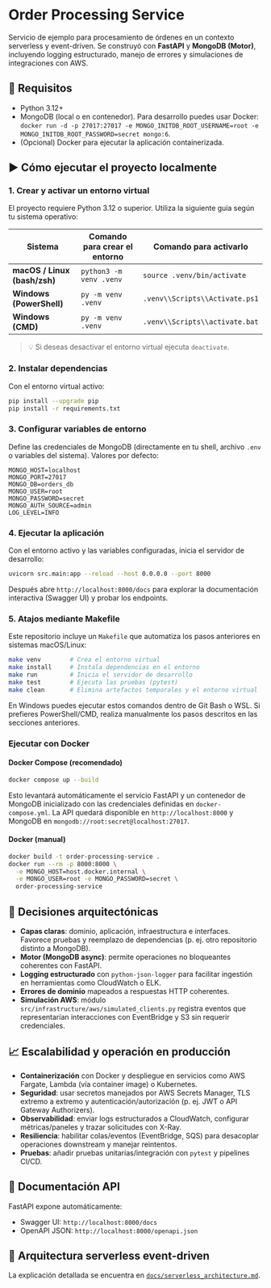 # Order Processing Service

Servicio de ejemplo para procesamiento de órdenes en un contexto serverless y event-driven. Se construyó con **FastAPI** y **MongoDB (Motor)**, incluyendo logging estructurado, manejo de errores y simulaciones de integraciones con AWS.

## 🚀 Requisitos

- Python 3.12+
- MongoDB (local o en contenedor). Para desarrollo puedes usar Docker: `docker run -d -p 27017:27017 -e MONGO_INITDB_ROOT_USERNAME=root -e MONGO_INITDB_ROOT_PASSWORD=secret mongo:6`.
- (Opcional) Docker para ejecutar la aplicación containerizada.

## ▶️ Cómo ejecutar el proyecto localmente

### 1. Crear y activar un entorno virtual

El proyecto requiere Python 3.12 o superior. Utiliza la siguiente guía según tu sistema operativo:

| Sistema | Comando para crear el entorno | Comando para activarlo |
| --- | --- | --- |
| **macOS / Linux (bash/zsh)** | `python3 -m venv .venv` | `source .venv/bin/activate` |
| **Windows (PowerShell)** | `py -m venv .venv` | `.venv\\Scripts\\Activate.ps1` |
| **Windows (CMD)** | `py -m venv .venv` | `.venv\\Scripts\\activate.bat` |

> 💡 Si deseas desactivar el entorno virtual ejecuta `deactivate`.

### 2. Instalar dependencias

Con el entorno virtual activo:

```bash
pip install --upgrade pip
pip install -r requirements.txt
```

### 3. Configurar variables de entorno

Define las credenciales de MongoDB (directamente en tu shell, archivo `.env` o variables del sistema). Valores por defecto:

```env
MONGO_HOST=localhost
MONGO_PORT=27017
MONGO_DB=orders_db
MONGO_USER=root
MONGO_PASSWORD=secret
MONGO_AUTH_SOURCE=admin
LOG_LEVEL=INFO
```

### 4. Ejecutar la aplicación

Con el entorno activo y las variables configuradas, inicia el servidor de desarrollo:

```bash
uvicorn src.main:app --reload --host 0.0.0.0 --port 8000
```

Después abre `http://localhost:8000/docs` para explorar la documentación interactiva (Swagger UI) y probar los endpoints.

### 5. Atajos mediante Makefile

Este repositorio incluye un `Makefile` que automatiza los pasos anteriores en sistemas macOS/Linux:

```bash
make venv        # Crea el entorno virtual
make install     # Instala dependencias en el entorno
make run         # Inicia el servidor de desarrollo
make test        # Ejecuta las pruebas (pytest)
make clean       # Elimina artefactos temporales y el entorno virtual
```

En Windows puedes ejecutar estos comandos dentro de Git Bash o WSL. Si prefieres PowerShell/CMD, realiza manualmente los pasos descritos en las secciones anteriores.

### Ejecutar con Docker

#### Docker Compose (recomendado)

```bash
docker compose up --build
```

Esto levantará automáticamente el servicio FastAPI y un contenedor de MongoDB inicializado con las credenciales definidas en `docker-compose.yml`. La API quedará disponible en `http://localhost:8000` y MongoDB en `mongodb://root:secret@localhost:27017`.

#### Docker (manual)

```bash
docker build -t order-processing-service .
docker run --rm -p 8000:8000 \
  -e MONGO_HOST=host.docker.internal \
  -e MONGO_USER=root -e MONGO_PASSWORD=secret \
  order-processing-service
```

## 🧱 Decisiones arquitectónicas

- **Capas claras**: dominio, aplicación, infraestructura e interfaces. Favorece pruebas y reemplazo de dependencias (p. ej. otro repositorio distinto a MongoDB).
- **Motor (MongoDB async)**: permite operaciones no bloqueantes coherentes con FastAPI.
- **Logging estructurado** con `python-json-logger` para facilitar ingestión en herramientas como CloudWatch o ELK.
- **Errores de dominio** mapeados a respuestas HTTP coherentes.
- **Simulación AWS**: módulo `src/infrastructure/aws/simulated_clients.py` registra eventos que representarían interacciones con EventBridge y S3 sin requerir credenciales.

## 📈 Escalabilidad y operación en producción

- **Containerización** con Docker y despliegue en servicios como AWS Fargate, Lambda (vía container image) o Kubernetes.
- **Seguridad**: usar secretos manejados por AWS Secrets Manager, TLS extremo a extremo y autenticación/autorización (p. ej. JWT o API Gateway Authorizers).
- **Observabilidad**: enviar logs estructurados a CloudWatch, configurar métricas/paneles y trazar solicitudes con X-Ray.
- **Resiliencia**: habilitar colas/eventos (EventBridge, SQS) para desacoplar operaciones downstream y manejar reintentos.
- **Pruebas**: añadir pruebas unitarias/integración con `pytest` y pipelines CI/CD.

## 📘 Documentación API

FastAPI expone automáticamente:
- Swagger UI: `http://localhost:8000/docs`
- OpenAPI JSON: `http://localhost:8000/openapi.json`

## 📝 Arquitectura serverless event-driven

La explicación detallada se encuentra en [`docs/serverless_architecture.md`](docs/serverless_architecture.md).
